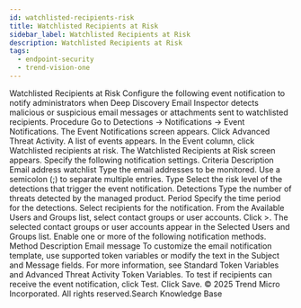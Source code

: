 ```yaml
---
id: watchlisted-recipients-risk
title: Watchlisted Recipients at Risk
sidebar_label: Watchlisted Recipients at Risk
description: Watchlisted Recipients at Risk
tags:
  - endpoint-security
  - trend-vision-one
---
```


 Watchlisted Recipients at Risk Configure the following event notification to notify administrators when Deep Discovery Email Inspector detects malicious or suspicious email messages or attachments sent to watchlisted recipients. Procedure Go to Detections → Notifications → Event Notifications. The Event Notifications screen appears. Click Advanced Threat Activity. A list of events appears. In the Event column, click Watchlisted recipients at risk. The Watchlisted Recipients at Risk screen appears. Specify the following notification settings. Criteria Description Email address watchlist Type the email addresses to be monitored. Use a semicolon (;) to separate multiple entries. Type Select the risk level of the detections that trigger the event notification. Detections Type the number of threats detected by the managed product. Period Specify the time period for the detections. Select recipients for the notification. From the Available Users and Groups list, select contact groups or user accounts. Click >. The selected contact groups or user accounts appear in the Selected Users and Groups list. Enable one or more of the following notification methods. Method Description Email message To customize the email notification template, use supported token variables or modify the text in the Subject and Message fields. For more information, see Standard Token Variables and Advanced Threat Activity Token Variables. To test if recipients can receive the event notification, click Test. Click Save. © 2025 Trend Micro Incorporated. All rights reserved.Search Knowledge Base